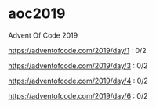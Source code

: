 # aoc2019
Advent Of Code 2019

https://adventofcode.com/2019/day/1 : 0/2

https://adventofcode.com/2019/day/3 : 0/2

https://adventofcode.com/2019/day/4 : 0/2

https://adventofcode.com/2019/day/6 : 0/2
